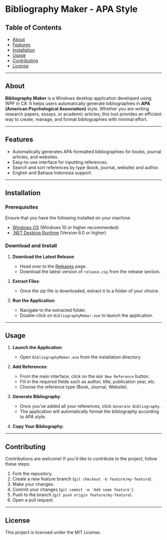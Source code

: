 # Bibliography Maker - APA Style

## Table of Contents
- [About](#about)
- [Features](#features)
- [Installation](#installation)
- [Usage](#usage)
- [Contributing](#contributing)
- [License](#license)

---

## About

**Bibliography Maker** is a Windows desktop application developed using WPF in C#. It helps users automatically generate bibliographies in **APA (American Psychological Association)** style. Whether you are writing research papers, essays, or academic articles, this tool provides an efficient way to create, manage, and format bibliographies with minimal effort.

---

## Features

- Automatically generates APA-formatted bibliographies for books, journal articles, and websites.
- Easy-to-use interface for inputting references.
- Search and sort references by type (book, journal, website) and author.
- English and Bahasa Indonesia support.

---

## Installation

### Prerequisites

Ensure that you have the following installed on your machine:

- [Windows OS](https://www.microsoft.com/en-us/software-download/windows10) (Windows 10 or higher recommended)
- [.NET Desktop Runtime](https://dotnet.microsoft.com/download/dotnet/6.0/runtime) (Version 6.0 or higher)

### Download and Install

1. **Download the Latest Release**:
   - Head over to the [Releases](https://github.com/azhrzf/APA-bibliography-maker/releases/tag/v1.0.0) page.
   - Download the latest version of `release.zip` from the release section.

2. **Extract Files**:
   - Once the zip file is downloaded, extract it to a folder of your choice.

3. **Run the Application**:
   - Navigate to the extracted folder.
   - Double-click on `BibliographyMaker.exe` to launch the application.

---

## Usage

1. **Launch the Application**:
   - Open `BibliographyMaker.exe` from the installation directory.

2. **Add References**:
   - From the main interface, click on the `Add New Reference` button.
   - Fill in the required fields such as author, title, publication year, etc.
   - Choose the reference type (Book, Journal, Website).

3. **Generate Bibliography**:
   - Once you’ve added all your references, click `Generate Bibliography`.
   - The application will automatically format the bibliography according to APA style.

4. **Copy Your Bibliography**:

---

## Contributing

Contributions are welcome! If you'd like to contribute to the project, follow these steps:

1. Fork the repository.
2. Create a new feature branch (`git checkout -b feature/my-feature`).
3. Make your changes.
4. Commit your changes (`git commit -m 'Add some feature'`).
5. Push to the branch (`git push origin feature/my-feature`).
6. Open a pull request.

---

## License

This project is licensed under the MIT License.
